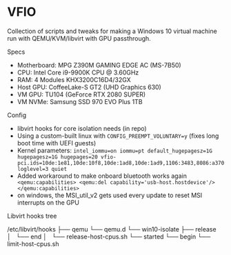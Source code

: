 # VFIO
Collection of scripts and tweaks for making a Windows 10 virtual machine run with QEMU/KVM/libvirt with GPU passthrough.

Specs

* Motherboard: MPG Z390M GAMING EDGE AC (MS-7B50)
* CPU: Intel Core i9-9900K CPU @ 3.60GHz
* RAM: 4 Modules KHX3200C16D4/32GX
* Host GPU: CoffeeLake-S GT2 (UHD Graphics 630)
* VM GPU: TU104 (GeForce RTX 2080 SUPER)
* VM NVMe: Samsung SSD 970 EVO Plus 1TB

Config

* libvirt hooks for core isolation needs (in repo)
* Using a custom-built linux with `CONFIG_PREEMPT_VOLUNTARY=y` (fixes long boot time with UEFI guests)
* Kernel parameters: `intel_iommu=on iommu=pt default_hugepagesz=1G hugepagesz=1G hugepages=20 vfio-pci.ids=10de:1e81,10de:10f8,10de:1ad8,10de:1ad9,1106:3483,8086:a370 loglevel=3 quiet`
* Added workaround to make onboard bluetooth works again
`   <qemu:capabilities>
    <qemu:del capability='usb-host.hostdevice'/>
  </qemu:capabilities>
`
* on windows, the MSI_util_v2 gets used every update to reset MSI interrupts on the GPU

Libvirt hooks tree

/etc/libvirt/hooks
├── qemu
└── qemu.d
    └── win10-isolate
        ├── release
        │   └── end
        │       └── release-host-cpus.sh
        └── started
            └── begin
                └── limit-host-cpus.sh
